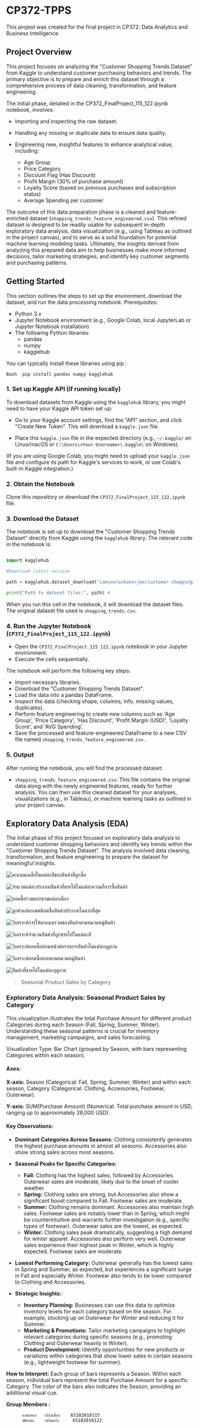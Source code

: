 # CP372-TPPS
This projest was created for the final project in CP372: Data Analytics and Business Intelligence.

## Project Overview
This project focuses on analyzing the "Customer Shopping Trends Dataset" from Kaggle to understand customer purchasing behaviors and trends.  The primary objective is to prepare and enrich this dataset through a comprehensive process of data cleaning, transformation, and feature engineering.

The initial phase, detailed in the CP372_FinalProject_115_122.ipynb notebook, involves:
* Importing and inspecting the raw dataset.
* Handling any missing or duplicate data to ensure data quality.
* Engineering new, insightful features to enhance analytical value, including:

  * Age Group
  * Price Category
  * Discount Flag (Has Discount)
  * Profit Margin (30% of purchase amount)
  * Loyalty Score (based on previous purchases and subscription status)
  * Average Spending per customer
 
The outcome of this data preparation phase is a cleaned and feature-enriched dataset (`shopping_trends_feature_engineered.csv`). This refined dataset is designed to be readily usable for subsequent in-depth exploratory data analysis, data visualization (e.g., using Tableau as outlined in the project canvas), and to serve as a solid foundation for potential machine learning modeling tasks.  Ultimately, the insights derived from analyzing this prepared data aim to help businesses make more informed decisions, tailor marketing strategies, and identify key customer segments and purchasing patterns. 

## Getting Started
This section outlines the steps to set up the environment, download the dataset, and run the data processing notebook.
Prerequisites:
* Python 3.x
* Jupyter Notebook environment (e.g., Google Colab, local JupyterLab or Jupyter Notebook installation)
* The following Python libraries:
    * pandas
    * numpy
    * kagglehub
 
You can typically install these libraries using pip :          
``` 
Bash  pip install pandas numpy kagglehub
```

### 1. Set up Kaggle API (if running locally)

To download datasets from Kaggle using the `kagglehub` library, you might need to have your Kaggle API token set up:
* Go to your Kaggle account settings, find the "API" section, and click "Create New Token". This will download a `kaggle.json` file.

  
* Place this `kaggle.json` file in the expected directory (e.g., `~/.kaggle/` on Linux/macOS or `C:\Users\<Your-Username>\.kaggle\` on Windows).


(If you are using Google Colab, you might need to upload your `kaggle.json` file and configure its path for Kaggle's services to work, or use Colab's built-in Kaggle integration.)

### 2. Obtain the Notebook

Clone this repository or download the `CP372_FinalProject_115_122.ipynb` file.

### 3. Download the Dataset

The notebook is set up to download the "Customer Shopping Trends Dataset" directly from Kaggle using the `kagglehub` library. The relevant code in the notebook is:
```Python

import kagglehub

#Download latest version

path = kagglehub.dataset_download("iamsouravbanerjee/customer-shopping-trends-dataset") #

print("Path to dataset files:", path) #
```


When you run this cell in the notebook, it will download the dataset files. The original dataset file used is `shopping_trends.csv`.

### 4. Run the Jupyter Notebook (`CP372_FinalProject_115_122.ipynb`)

* Open the `CP372_FinalProject_115_122.ipynb` notebook in your Jupyter environment.
* Execute the cells sequentially.

The notebook will perform the following key steps:

* Import necessary libraries.
* Download the "Customer Shopping Trends Dataset".
* Load the data into a pandas DataFrame.
* Inspect the data (checking shape, columns, info, missing values, duplicates).
* Perform feature engineering to create new columns such as 'Age Group', 'Price Category', 'Has Discount', 'Profit Margin (USD)', 'Loyalty Score', and 'AVG Spending'.
* Save the processed and feature-engineered DataFrame to a new CSV file named `shopping_trends_feature_engineered.csv`.

### 5. Output

After running the notebook, you will find the processed dataset:

* `shopping_trends_feature_engineered.csv`: This file contains the original data along with the newly engineered features, ready for further analysis.
You can then use this cleaned dataset for your analyses, visualizations (e.g., in Tableau), or machine learning tasks as outlined in your project canvas.


## Exploratory Data Analysis (EDA)
The initial phase of this project focused on exploratory data analysis to understand customer shopping behaviors and identify key trends within the "Customer Shopping Trends Dataset". The analysis involved data cleaning, transformation, and feature engineering to prepare the dataset for meaningful insights.

![คะแนนเฉลี่ยในแต่ละสีของสินค้าที่ถูกซื้อ](Tableau_Visualizations/คะแนนเฉลี่ยในแต่ละสีของสินค้าที่ถูกซื้อ.png)

![จำนวนแต่ละประเภทสินค้าที่ขายได้ในแต่ละความถี่การซื้อสินค้า](Tableau_Visualizations/จำนวนแต่ละประเภทสินค้าที่ขายได้ในแต่ละความถี่การซื้อสินค้า.png)

![ยอดซื้อรวมแยกตามแต่ละเมือง](Tableau_Visualizations/ยอดซื้อรวมแยกตามแต่ละเมือง.png)

![ลูกค้าแต่ละเพศนิยมซื้อสินค้าประเภทใดมากที่สุด](Tableau_Visualizations/ลูกค้าแต่ละเพศนิยมซื้อสินค้าประเภทใดมากที่สุด.png)

![วิเคราะห์การให้คะแนนรวมของสินค้าตามหมวดหมู่สินค้า](Tableau_Visualizations/วิเคราะห์การให้คะแนนรวมของสินค้าตามหมวดหมู่สินค้า.png)

![วิเคราะห์จำนวนสินค้าที่ถูกขายไปในแต่ละสี](Tableau_Visualizations/วิเคราะห์จำนวนสินค้าที่ถูกขายไปในแต่ละสี.png)

![วิเคราะห์ยอดซื้อก่อนหน้าต่อรายการสินค้าในแต่ละฤดูกาล](Tableau_Visualizations/วิเคราะห์ยอดซื้อก่อนหน้าต่อรายการสินค้าในแต่ละฤดูกาล.png)

![วิเคราะห์ยอดซื้อแยกตามหมวดหมู่สินค้า](Tableau_Visualizations/วิเคราะห์ยอดซื้อแยกตามหมวดหมู่สินค้า.png)

![สินค้าที่ขายได้ในแต่ละฤดูกาล](Tableau_Visualizations/สินค้าที่ขายได้ในแต่ละฤดูกาล.png)
>Seasonal Product Sales by Category
### Exploratory Data Analysis: Seasonal Product Sales by Category
This visualization illustrates the total Purchase Amount for different product Categories during each Season (Fall, Spring, Summer, Winter). Understanding these seasonal patterns is crucial for inventory management, marketing campaigns, and sales forecasting.

Visualization Type: Bar Chart (grouped by Season, with bars representing Categories within each season).

#### Axes:

**X-axis:** Season (Categorical: Fall, Spring, Summer, Winter) and within each season, Category (Categorical: Clothing, Accessories, Footwear, Outerwear).

**Y-axis:** SUM(Purchase Amount) (Numerical: Total purchase amount in USD, ranging up to approximately 28,000 USD).
#### Key Observations:

* **Dominant Categories Across Seasons:** Clothing consistently generates the highest purchase amounts in almost all seasons. Accessories also show strong sales across most seasons.
* **Seasonal Peaks for Specific Categories:**

  * **Fall:** Clothing has the highest sales, followed by Accessories. Outerwear sales are moderate, likely due to the onset of cooler weather.
  * **Spring:** Clothing sales are strong, but Accessories also show a significant boost compared to Fall. Footwear sales are moderate.
  * **Summer:** Clothing remains dominant. Accessories also maintain high sales. Footwear sales are notably lower than in Spring, which might be counterintuitive and warrants further investigation (e.g., specific types of footwear). Outerwear sales are the lowest, as expected.
  * **Winter:** Clothing sales peak dramatically, suggesting a high demand for winter apparel. Accessories also perform very well. Outerwear sales experience their highest peak in Winter, which is highly expected. Footwear sales are moderate.

* **Lowest Performing Category:** Outerwear generally has the lowest sales in Spring and Summer, as expected, but experiences a significant surge in Fall and especially Winter. Footwear also tends to be lower compared to Clothing and Accessories.
* **Strategic Insights:**
  * **Inventory Planning:** Businesses can use this data to optimize inventory levels for each category based on the season. For example, stocking up on Outerwear for Winter and reducing it for Summer.
  * **Marketing & Promotions:** Tailor marketing campaigns to highlight relevant categories during specific seasons (e.g., promoting Clothing and Outerwear heavily in Winter).
  * **Product Development:** Identify opportunities for new products or variations within categories that show lower sales in certain seasons (e.g., lightweight footwear for summer).


**How to Interpret:** Each group of bars represents a Season. Within each season, individual bars represent the total Purchase Amount for a specific Category. The color of the bars also indicates the Season, providing an additional visual cue.


**Group Members :**

          แทนทอง   เปล่งเสียง    65102010115
          พัชรพล    เสริมแก้ว     65102010122

